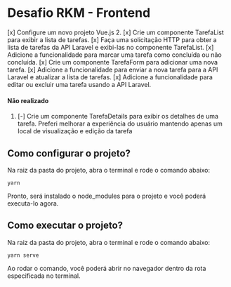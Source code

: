 # Desafio RKM - Frontend
[x] Configure um novo projeto Vue.js 2.
[x] Crie um componente TarefaList para exibir a lista de tarefas.
[x] Faça uma solicitação HTTP para obter a lista de tarefas da API Laravel e exibi-las
no componente TarefaList.
[x] Adicione a funcionalidade para marcar uma tarefa como concluída ou não
concluída.
[x] Crie um componente TarefaForm para adicionar uma nova tarefa.
[x] Adicione a funcionalidade para enviar a nova tarefa para a API Laravel e
atualizar a lista de tarefas.
[x] Adicione a funcionalidade para editar ou excluir uma tarefa usando a API
Laravel.

#### Não realizado
1. [-] Crie um componente TarefaDetails para exibir os detalhes de uma tarefa.
   Preferi melhorar a experiência do usuário mantendo apenas um local de visualização e edição da tarefa

## Como configurar o projeto?
Na raiz da pasta do projeto, abra o terminal e rode o comando abaixo:
```
yarn
```

Pronto, será instalado o node_modules para o projeto e você poderá executa-lo agora.



## Como executar o projeto?
Na raiz da pasta do projeto, abra o terminal e rode o comando abaixo:
```
yarn serve
```

Ao rodar o comando, você poderá abrir no navegador dentro da rota especificada no terminal.